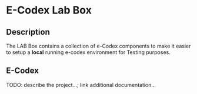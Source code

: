 # E-Codex Lab Box


## Description 

The LAB Box contains a collection of e-Codex components to make it easier to 
setup a **local** running e-codex environment for Testing purposes. 


## E-Codex

TODO: describe the project...; link additional documentation...
